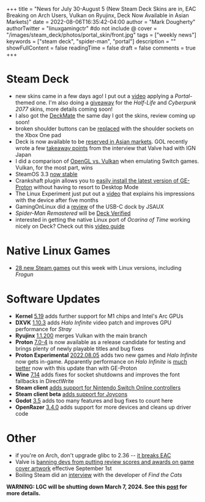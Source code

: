 +++
title = "News for July 30-August 5 (New Steam Deck Skins are in, EAC Breaking on Arch Users, Vulkan on Ryujinx, Deck Now Available in Asian Markets)"
date = 2022-08-06T16:35:42-04:00
author = "Mark Dougherty"
authorTwitter = "linuxgamingctr" #do not include @
cover = "/images/steam_deck/photos/portal_skin/front.jpg"
tags = ["weekly news"]
keywords = ["steam deck", "spider-man", "portal"]
description = ""
showFullContent = false
readingTime = false
draft = false
comments = true
+++
# Steam Deck
- new skins came in a few days ago! I put out a [video](https://youtu.be/5e-O3bYogkQ) applying a *Portal*-themed one. I'm also doing a [giveaway](https://twitter.com/linuxgamingctr/status/1555587449707003904) for the *Half-Life* and *Cyberpunk 2077* skins, more details coming soon!
- I also got the [DeckMate](https://deckmate.me) the same day I got the skins, review coming up soon!
- broken shoulder buttons can be [replaced](https://linuxgamingcentral.com/posts/tronicsfix-works-on-a-steam-deck/) with the shoulder sockets on the Xbox One pad
- Deck is now available to be [reserved in Asian markets](https://linuxgamingcentral.com/posts/steam-deck-now-available-in-japan-south-korea-taiwan-hong-kong/). GOL recently wrote a few [takeaway points](https://www.gamingonlinux.com/2022/08/valve-spoke-to-ign-japan-about-the-steam-deck-heres-a-few-takeaway-points/) from the interview that Valve had with IGN Japan
- I did a comparison of [OpenGL vs. Vulkan](https://linuxgamingcentral.com/posts/switch-emulation-on-deck-opengl-vs-vulkan/) when emulating Switch games. Vulkan, for the most part, wins
- SteamOS 3.3 [now stable](https://linuxgamingcentral.com/posts/stable-steamos-3.3-update-and-deck-client-update/)
- Crankshaft plugin allows you to [easily install the latest version of GE-Proton](https://linuxgamingcentral.com/posts/compatibility-tools-manager-crankshaft-plugin/) without having to resort to Desktop Mode
- The Linux Experiment just put out a [video](https://youtu.be/SNK_RM77Mbs) that explains his impressions with the device after five months
- GamingOnLinux did a [review](https://www.gamingonlinux.com/2022/08/no-need-to-wait-on-valve-the-steam-deck-docking-station-from-jsaux-is-great/) of the USB-C dock by JSAUX
- *Spider-Man Remastered* will be [Deck Verified](https://twitter.com/insomniacgames/status/1554903491184939009)
- interested in getting the native Linux port of *Ocarina of Time* working nicely on Deck? Check out this [video guide](https://www.youtube.com/watch?v=3cnGLfpCkmg)

# Native Linux Games
- [28 new Steam games](https://boilingsteam.com/new-steam-games-with-native-linux-clients-2022-08-03-edition/) out this week with Linux versions, including *Frogun*

# Software Updates
- **Kernel** [5.19](https://linuxgamingcentral.com/posts/kernel-5.19-released/) adds further support for M1 chips and Intel's Arc GPUs
- **DXVK** [1.10.3](https://linuxgamingcentral.com/posts/dxvk-1.10.3-released/) adds *Halo Infinite* video patch and improves GPU performance for *Stray*
- **Ryujinx** [1.1.200](https://linuxgamingcentral.com/posts/vulkan-now-merged-with-ryujinx-main-build/) merges Vulkan with the main branch
- **Proton** [7.0-4](https://github.com/ValveSoftware/Proton/issues/6062) is now available as a release candidate for testing and brings plenty of newly playable titles and bug fixes
- **Proton Experimental** [2022.08.05](https://github.com/ValveSoftware/Proton/wiki/Changelog) adds two new games and *Halo Infinite* now gets in-game. Apparently performance on *Halo Infinite* is [much better](https://www.gamingonlinux.com/2022/08/proton-experimental-gets-halo-infinite-working-plus-airborne-kingdom/) now with this update than with GE-Proton
- **Wine** [7.14](https://www.winehq.org/announce/7.14) adds fixes for socket shutdowns and improves the font fallbacks in DirectWrite
- **Steam client** [adds support for Nintendo Switch Online controllers](https://store.steampowered.com/oldnews/141152)
- **Steam client beta** [adds support for Joycons](https://steamcommunity.com/groups/SteamClientBeta/announcements/detail/3387288790681635164)
- **Godot** [3.5](https://godotengine.org/article/godot-3-5-cant-stop-wont-stop) adds too many features and bug fixes to count here
- **OpenRazer** [3.4.0](https://github.com/openrazer/openrazer/releases/tag/v3.4.0) adds support for more devices and cleans up driver code

# Other
- if you're on Arch, don't upgrade glibc to 2.36 -- [it breaks EAC](https://linuxgamingcentral.com/posts/glibc-2.36-breaks-eac/)
- Valve is [banning devs from putting review scores and awards on game cover artwork](https://steamcommunity.com/groups/steamworks/announcements/detail/6232436041608114695) effective September 1st
- Boiling Steam did an [interview](https://boilingsteam.com/porting-roblox-game-to-steam-find-the-cats/) with the developer of *Find the Cats*

**WARNING: LGC will be shutting down March 7, 2024. See this [post](https://linuxgamingcentral.com/posts/the-end-of-lgc/) for more details.**
